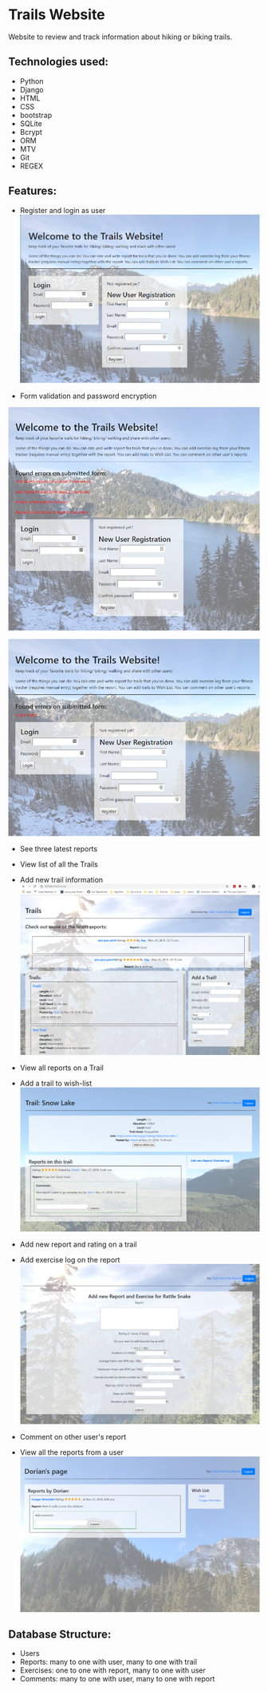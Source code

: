 # Trails Website
Website to review and track information about hiking or biking trails. 


## Technologies used:
- Python
- Django
- HTML
- CSS
- bootstrap
- SQLite
- Bcrypt
- ORM
- MTV
- Git
- REGEX

## Features:
- Register and login as user
![login register screen](PythonTrailsScreenshots/PythonTrailsLogReg.PNG)

- Form validation and password encryption

![registration error screen](PythonTrailsScreenshots/PythonTrailsRegError.PNG)

![login error screen](PythonTrailsScreenshots/PythonTrailsLoginError.PNG)

- See three latest reports
- View list of all the Trails
- Add new trail information
![Main page](PythonTrailsScreenshots/PythonTrailsMain.PNG)

- View all reports on a Trail
- Add a trail to wish-list
![Trail details page](PythonTrailsScreenshots/PythonTrailsTrail.PNG)

- Add new report and rating on a trail
- Add exercise log on the report
![Add new report page](PythonTrailsScreenshots/PythonTrailsAddReport.PNG)

- Comment on other user's report
- View all the reports from a user
![user's page](PythonTrailsScreenshots/PythonTrailsUser.PNG)


## Database Structure:
- Users 
- Reports: many to one with user, many to one with trail
- Exercises: one to one with report, many to one with user
- Comments: many to one with user, many to one with report